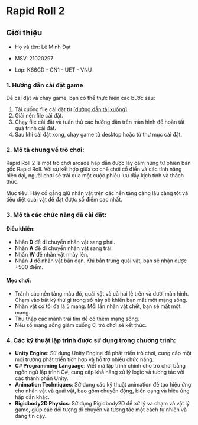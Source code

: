 # Rapid Roll 2

## **Giới thiệu**

+ Họ và tên: Lê Minh Đạt

+ MSV: 21020297

+ Lớp: K66CD - CN1 - UET - VNU


### 1. Hướng dẫn cài đặt game

Để cài đặt và chạy game, bạn có thể thực hiện các bước sau:
1. Tải xuống file cài đặt từ [[đường dẫn tải xuống]](https://minhdatuet.itch.io/rapid-roll-2?secret=qo47uTBIfnQnsP57SkIp4Bcl8so).
2. Giải nén file cài đặt.
3. Chạy file cài đặt và tuân thủ các hướng dẫn trên màn hình để hoàn tất quá trình cài đặt.
4. Sau khi cài đặt xong, chạy game từ desktop hoặc từ thư mục cài đặt.

### 2. Mô tả chung về trò chơi:

Rapid Roll 2 là một trò chơi arcade hấp dẫn được lấy cảm hứng từ phiên bản gốc Rapid Roll. Với sự kết hợp giữa cơ chế chơi cổ điển và các tính năng hiện đại, người chơi sẽ trải qua một cuộc phiêu lưu đầy kịch tính và thách thức.

Mục tiêu: Hãy cố gắng giữ nhân vật trên các nền tảng càng lâu càng tốt và tiêu diệt quái vật để đạt được số điểm cao nhất.

### 3. Mô tả các chức năng đã cài đặt:

#### Điều khiển:
- Nhấn **D** để di chuyển nhân vật sang phải.
- Nhấn **A** để di chuyển nhân vật sang trái.
- Nhấn **W** để nhân vật nhảy lên.
- Nhấn **J** để nhân vật bắn đạn. Khi bắn trúng quái vật, bạn sẽ nhận được +500 điểm.

#### Mẹo chơi:
- Tránh các nền tảng màu đỏ, quái vật và cả hai lề trên và dưới màn hình. Chạm vào bất kỳ thứ gì trong số này sẽ khiến bạn mất một mạng sống.
- Nhân vật có tối đa là 5 mạng. Mỗi lần nhân vật chết, bạn sẽ mất một mạng.
- Thu thập các mảnh trái tim để có thêm mạng sống.
- Nếu số mạng sống giảm xuống 0, trò chơi sẽ kết thúc.

### 4. Các kỹ thuật lập trình được sử dụng trong chương trình:

- **Unity Engine**: Sử dụng Unity Engine để phát triển trò chơi, cung cấp một môi trường phát triển tích hợp và hỗ trợ nhiều chức năng.
- **C# Programming Language**: Viết mã lập trình chính cho trò chơi bằng ngôn ngữ lập trình C#, cung cấp khả năng xử lý logic và tương tác với các thành phần Unity.
- **Animation Techniques**: Sử dụng các kỹ thuật animation để tạo hiệu ứng cho nhân vật và quái vật, bao gồm chuyển động, biến dạng và hiệu ứng hấp dẫn khác.
- **Rigidbody2D Physics**: Sử dụng Rigidbody2D để xử lý va chạm và vật lý game, giúp các đối tượng di chuyển và tương tác một cách tự nhiên và đáng tin cậy.



